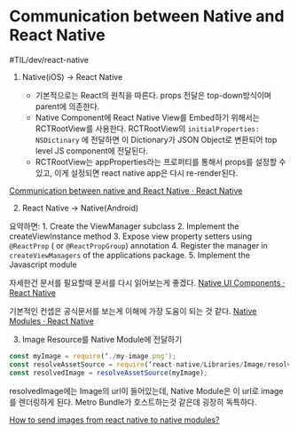# Communication between Native and React Native
#TIL/dev/react-native

1. Native(iOS) -> React Native

	- 기본적으로는 React의 원칙을 따른다. props 전달은 top-down방식이며 parent에 의존한다. 
	- Native Component에 React Native View를 Embed하기 위해서는 RCTRootView를 사용한다. RCTRootView의 `initialProperties: NSDictinary` 에 전달하면 이 Dictionary가 JSON Object로 변환되어 top level JS component에 전달된다.
	- RCTRootView는 appProperties라는 프로퍼티를 통해서 props를 설정할 수 있고, 이게 설정되면 react native app은 다시 re-render된다. 

 [Communication between native and React Native · React Native](https://facebook.github.io/react-native/docs/communication-ios) 


2. React Native -> Native(Android) 

요약하면: 
	1. Create the ViewManager subclass
	2. Implement the createViewInstance method
	3. Expose view property setters using `@ReactProp` ( or `@ReactPropGroup`) annotation
	4. Register the manager in `createViewManagers` of the applications package.
	5. Implement the Javascript module

자세한건 문서를 필요할때 문서를 다시 읽어보는게 좋겠다. 
 [Native UI Components · React Native](https://facebook.github.io/react-native/docs/native-components-android) 


기본적인 컨셉은 공식문서를 보는게 이해에 가장 도움이 되는 것 같다. 
 [Native Modules · React Native](https://facebook.github.io/react-native/docs/native-modules-ios.html) 


3. Image Resource를 Native Module에 전달하기 
```javascript
const myImage = require(‘./my-image.png');
const resolveAssetSource = require(‘react-native/Libraries/Image/resolveAssetSource’);
const resolvedImage = resolveAssetSource(myImage);
```

resolvedImage에는 Image의 url이 들어있는데, Native Module은 이 url로 image를 렌더링하게 된다. Metro Bundle가 호스트하는것 같은데 굉장히 독특하다. 

 [How to send images from react native to native modules?](https://stackoverflow.com/questions/50880508/how-to-send-images-from-react-native-to-native-modules) 


